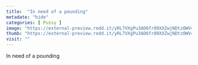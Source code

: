 ```yaml
---
title:  "In need of a pounding"
metadate: "hide"
categories: [ Pussy ]
image: "https://external-preview.redd.it/yRL7VXgPu3AO6fr89XXZwjNDtzOWV4o0yb1TRhpl02s.jpg?auto=webp&s=871def10cc34c1b88164b2a86080c028c6390d16"
thumb: "https://external-preview.redd.it/yRL7VXgPu3AO6fr89XXZwjNDtzOWV4o0yb1TRhpl02s.jpg?width=1080&crop=smart&auto=webp&s=3ded57c24d676076c62b224b1ae4d66476a2a60c"
visit: ""
---
```

In need of a pounding
